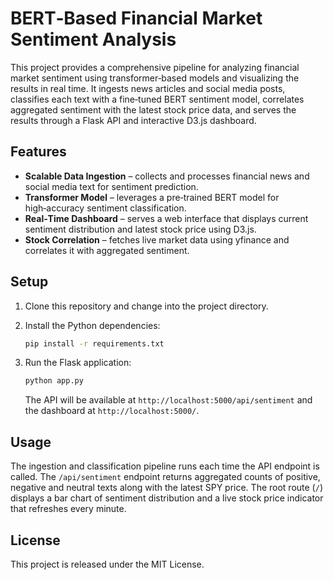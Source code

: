 # BERT‑Based Financial Market Sentiment Analysis

This project provides a comprehensive pipeline for analyzing financial market sentiment using transformer‑based models and visualizing the results in real time.  It ingests news articles and social media posts, classifies each text with a fine‑tuned BERT sentiment model, correlates aggregated sentiment with the latest stock price data, and serves the results through a Flask API and interactive D3.js dashboard.

## Features

* **Scalable Data Ingestion** – collects and processes financial news and social media text for sentiment prediction.
* **Transformer Model** – leverages a pre‑trained BERT model for high‑accuracy sentiment classification.
* **Real‑Time Dashboard** – serves a web interface that displays current sentiment distribution and latest stock price using D3.js.
* **Stock Correlation** – fetches live market data using yfinance and correlates it with aggregated sentiment.

## Setup

1. Clone this repository and change into the project directory.
2. Install the Python dependencies:

   ```bash
   pip install -r requirements.txt
   ```

3. Run the Flask application:

   ```bash
   python app.py
   ```

   The API will be available at `http://localhost:5000/api/sentiment` and the dashboard at `http://localhost:5000/`.

## Usage

The ingestion and classification pipeline runs each time the API endpoint is called.  The `/api/sentiment` endpoint returns aggregated counts of positive, negative and neutral texts along with the latest SPY price.  The root route (`/`) displays a bar chart of sentiment distribution and a live stock price indicator that refreshes every minute.

## License

This project is released under the MIT License.
